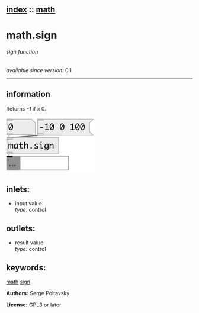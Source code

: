 [index](index.html) :: [math](category_math.html)
---

# math.sign

###### sign function

*available since version:* 0.1

---


## information
Returns *-1* if x 0.


[![example](../examples/img/math.sign.jpg)](../examples/pd/math.sign.pd)









## inlets:

* input value<br>
_type:_ control



## outlets:

* result value<br>
_type:_ control



## keywords:

[math](keywords/math.html)
[sign](keywords/sign.html)






**Authors:** Serge Poltavsky




**License:** GPL3 or later





